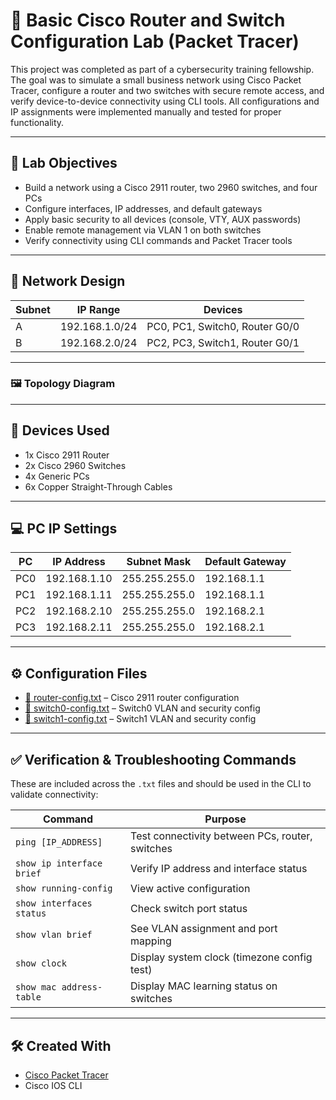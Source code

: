 # 🧪 Basic Cisco Router and Switch Configuration Lab (Packet Tracer)

This project was completed as part of a cybersecurity training fellowship. The goal was to simulate a small business network using Cisco Packet Tracer, configure a router and two switches with secure remote access, and verify device-to-device connectivity using CLI tools. All configurations and IP assignments were implemented manually and tested for proper functionality.

---

## 🎯 Lab Objectives

- Build a network using a Cisco 2911 router, two 2960 switches, and four PCs
- Configure interfaces, IP addresses, and default gateways
- Apply basic security to all devices (console, VTY, AUX passwords)
- Enable remote management via VLAN 1 on both switches
- Verify connectivity using CLI commands and Packet Tracer tools

---

## 🧱 Network Design

| Subnet | IP Range           | Devices                         |
|--------|--------------------|---------------------------------|
| A      | 192.168.1.0/24     | PC0, PC1, Switch0, Router G0/0  |
| B      | 192.168.2.0/24     | PC2, PC3, Switch1, Router G0/1  |

---

### 🖼️ Topology Diagram



---

## 🧰 Devices Used

- 1x Cisco 2911 Router
- 2x Cisco 2960 Switches
- 4x Generic PCs
- 6x Copper Straight-Through Cables

---

## 💻 PC IP Settings

| PC   | IP Address      | Subnet Mask     | Default Gateway   |
|------|------------------|------------------|--------------------|
| PC0  | 192.168.1.10     | 255.255.255.0    | 192.168.1.1        |
| PC1  | 192.168.1.11     | 255.255.255.0    | 192.168.1.1        |
| PC2  | 192.168.2.10     | 255.255.255.0    | 192.168.2.1        |
| PC3  | 192.168.2.11     | 255.255.255.0    | 192.168.2.1        |

---

## ⚙️ Configuration Files

- [📄 router-config.txt](./router-config.txt) – Cisco 2911 router configuration
- [📄 switch0-config.txt](./switch0-config.txt) – Switch0 VLAN and security config
- [📄 switch1-config.txt](./switch1-config.txt) – Switch1 VLAN and security config

---

## ✅ Verification & Troubleshooting Commands

These are included across the `.txt` files and should be used in the CLI to validate connectivity:

| Command                      | Purpose                                          |
|-----------------------------|--------------------------------------------------|
| `ping [IP_ADDRESS]`         | Test connectivity between PCs, router, switches |
| `show ip interface brief`   | Verify IP address and interface status           |
| `show running-config`       | View active configuration                        |
| `show interfaces status`    | Check switch port status                         |
| `show vlan brief`           | See VLAN assignment and port mapping             |
| `show clock`                | Display system clock (timezone config test)      |
| `show mac address-table`    | Display MAC learning status on switches          |

---

## 🛠️ Created With

- [Cisco Packet Tracer](https://www.netacad.com/courses/packet-tracer)
- Cisco IOS CLI


